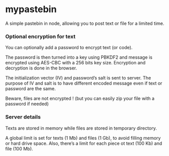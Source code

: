 # mypastebin

A simple pastebin in node, allowing you to post text or file for a limited time.


### Optional encryption for text

You can optionally add a password to encrypt text (or code).

The password is then turned into a key using PBKDF2 and message is encrypted using AES-CBC with a 256 bits key size. Encryption and decryption is done in the browser. 

The initialization vector (IV) and password’s salt is sent to server.
The purpose of IV and salt is to have different encoded message even if text or password are the same.

Beware, files are not encrypted ! (but you can easily zip your file with a password if needed)


### Server details

Texts are stored in memory while files are stored in temporary directory.

A global limit is set for texts (1 Mb) and files (1 Gb), to avoid filling memory or hard drive space.
Also, there’s a limit for each piece ot text (100 Kb) and file (100 Mb).
